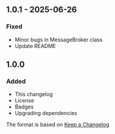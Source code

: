 ## 1.0.1 - 2025-06-26

### Fixed

- Minor bugs in MessageBroker class
- Update README

## 1.0.0

### Added

- This changelog
- License
- Badges
- Upgrading dependencies

The format is based on [Keep a Changelog](http://keepachangelog.com/)
